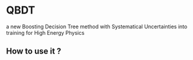 # QBDT
a new Boosting Decision Tree method with Systematical Uncertainties into training for High Energy Physics

## How to use it ?



